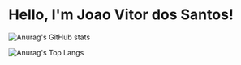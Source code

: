 # Hello, I'm Joao Vitor dos Santos!

![Anurag's GitHub stats](https://github-readme-stats.vercel.app/api?joaostosan=anuraghazra&show_icons=true&theme=github_dark)

![Anurag's Top Langs](https://github-readme-stats.vercel.app/api/top-langs/?username=joaostosan&layout=compact&theme=github_dark)

